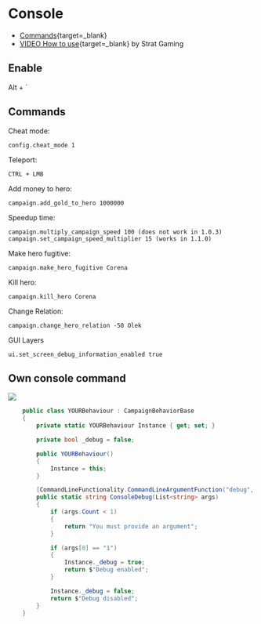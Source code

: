 # Console

 * [Commands](https://www.radiotimes.com/technology/gaming/bannerlord-cheats-codes-console-commands/){target=_blank}
 * [VIDEO How to use](https://www.youtube.com/watch?v=2WJcRFJmX0k){target=_blank} by Strat Gaming

## Enable

Alt + `

## Commands

Cheat mode:

    config.cheat_mode 1


Teleport:

    CTRL + LMB

Add money to hero:

    campaign.add_gold_to_hero 1000000


Speedup time:

    campaign.multiply_campaign_speed 100 (does not work in 1.0.3)
    campaign.set_campaign_speed_multiplier 15 (works in 1.1.0)


Make hero fugitive:

    campaign.make_hero_fugitive Corena

Kill hero:

    campaign.kill_hero Corena

Change Relation:

    campaign.change_hero_relation -50 Olek

GUI Layers

    ui.set_screen_debug_information_enabled true


## Own console command

![](https://i.imgur.com/Bk74f84.png)


``` cs
    public class YOURBehaviour : CampaignBehaviorBase
    {
        private static YOURBehaviour Instance { get; set; }

        private bool _debug = false;

        public YOURBehaviour()
        {
            Instance = this;
        }

        [CommandLineFunctionality.CommandLineArgumentFunction("debug", "custom")]
        public static string ConsoleDebug(List<string> args)
        {
            if (args.Count < 1)
            {
                return "You must provide an argument";
            }

            if (args[0] == "1")
            {
                Instance._debug = true;
                return $"Debug enabled";
            }

            Instance._debug = false;
            return $"Debug disabled";
        }
    }

```

